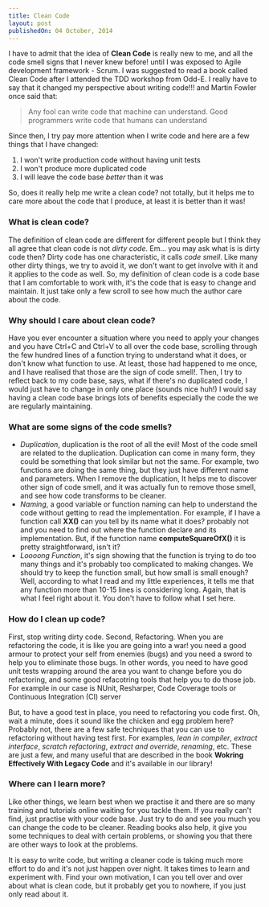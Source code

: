 ```yaml
---
title: Clean Code
layout: post
publishedOn: 04 October, 2014
---
```

I have to admit that the idea of **Clean Code** is really new to me, and all the code
smell signs that I never knew before! until I was exposed to Agile development framework - Scrum.
I was suggested to read a book called Clean Code after I attended the TDD workshop
from Odd-E. I really have to say that it changed my perspective about writing code!!!
and Martin Fowler once said that:

>Any fool can write code that machine can understand.
>Good programmers write code that humans can understand

Since then, I try pay more attention when I write code and here are a few things that
I have changed:

1. I won't write production code without having unit tests
2. I won't produce more duplicated code
3. I will leave the code base *better* than it was

So, does it really help me write a clean code? not totally, but it helps
me to care more about the code that I produce, at least it is better than it was!

### What is clean code?
The definition of clean code are different for different people but I think they
all agree that clean code is not *dirty code*. Em... you may ask what is
is dirty code then? Dirty code has one characteristic, it calls *code smell*. Like
many other dirty things, we try to avoid it, we don't want to get involve with it and
it applies to the code as well. So, my definition of clean code is a code base that
I am comfortable to work with, it's the code that is easy to change and maintain.
It just take only a few scroll to see how much the author care about the code.

### Why should I care about clean code?
Have you ever encounter a situation where you need to apply your changes and you have
Ctrl+C and Ctrl+V to all over the code base, scrolling through the few hundred lines of
a function trying to understand what it does, or don't know what function to use.
At least, those had happened to me once, and I have realised that those are the
sign of code smell!. Then, I try to reflect back to my code base, says, what if
there's no duplicated code, I would just have to change in only one place (sounds nice huh!)
I would say having a clean code base brings lots of benefits especially the code the
we are regularly maintaining.

### What are some signs of the code smells?
- *Duplication*, duplication is the root of all the evil! Most of the code smell are
related to the duplication. Duplication can come in many form, they could be something
that look similar but not the same. For example, two functions are doing the same thing,
but they just have different name and parameters. When I remove the duplication, It helps me to
discover other sign of code smell, and it was actually fun to remove those smell, and see
how code transforms to be cleaner.
- *Naming*, a good variable or function naming can help to understand the code without
getting to read the implementation. For example, if I have a function call **XX()**
can you tell by its name what it does? probably not and you need to find out where the function
declare and its implementation. But, if the function name **computeSquareOfX()**
it is pretty straightforward, isn't it?
- *Loooong Function*, it's sign showing that the function is trying to do too many things
and it's probably too complicated to making changes. We should try to keep the function
small, but how small is small enough? Well, according to what I read and my little experiences,
it tells me that any function more than 10-15 lines is considering long.
Again, that is what I feel right about it. You don't have to follow what I set here.

### How do I clean up code?
First, stop writing dirty code. Second, Refactoring. When you are refactoring the code,
it is like you are going into a war! you need a good armour to protect your
self from enemies (bugs) and you need a sword to help you to
eliminate those bugs. In other words, you need to have good unit tests wrapping around
the area you want to change before you do refactoring, and some good refacotring tools that help
you to do those job. For example in our case is NUnit, Resharper, Code Coverage tools
or Continuous Integration (CI) server

But, to have a good test in place, you need to refactoring you code first. Oh, wait
a minute, does it sound like the chicken and egg problem here? Probably not, there
are a few safe techniques that you can use to refactoring without having test first.
For examples, *lean in compiler*, *extract interface*, *scratch refactoring*,
*extract and override*, *renaming*, etc. These are just a few, and many useful that
are described in the book **Wokring Effectively With Legacy Code**
and it's available in our library!

### Where can I learn more?
Like other things, we learn best when we practise it and there are so many training and
tutorials online waiting for you tackle them. If you really can't find, just practise
with your code base. Just try to do and see you much you can change the code to
be cleaner. Reading books also help, it give you some techniques to deal with
certain problems, or showing you that there are other ways to look at the problems.

It is easy to write code, but writing a cleaner code is taking much more effort
to do and it's not just happen over night. It takes times to learn and experiment with.
Find your own motivation, I can you tell over and over about what is clean code,
but it probably get you to nowhere, if you just only read about it.

